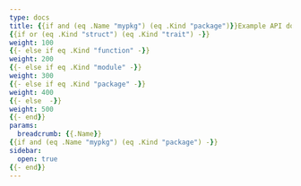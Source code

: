 ```yaml
---
type: docs
title: {{if and (eq .Name "mypkg") (eq .Kind "package")}}Example API docs{{else}}{{.Name}}{{end}}
{{if or (eq .Kind "struct") (eq .Kind "trait") -}}
weight: 100
{{- else if eq .Kind "function" -}}
weight: 200
{{- else if eq .Kind "module" -}}
weight: 300
{{- else if eq .Kind "package" -}}
weight: 400
{{- else  -}}
weight: 500
{{- end}}
params:
  breadcrumb: {{.Name}}
{{if and (eq .Name "mypkg") (eq .Kind "package") -}}
sidebar:
  open: true
{{- end}}
---
```

